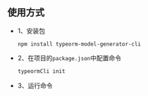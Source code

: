 ## 使用方式

- 1、安装包

  ```shell
  npm install typeorm-model-generator-cli
  ```

* 2、在项目的`package.json`中配置命令

  ```js
  typeormCli init
  ```

* 3、运行命令
